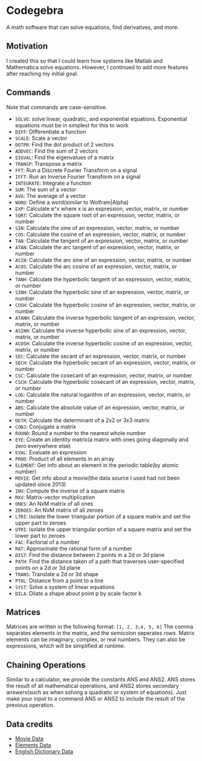 # Codegebra
A math software that can solve equations, find derivatives, and more.
## Motivation
I created this so that I could learn how systems like Matlab and Mathematica solve equations. However, I continued
to add more features after reaching my initial goal.
## Commands
Note that commands are case-sensitive.
 - ```SOLVE```: solve linear, quadratic, and exponential equations. Exponential equations must be in simplest for this to work
 - ```DIFF```: Differentiate a function
 - ```SCALE```: Scale a vector
 - ```DOTPR```: Find the dot product of 2 vectors
 - ```ADDVEC```: Find the sum of 2 vectors
 - ```EIGVAL```: Find the eigenvalues of a matrix
 - ```TRANSP```: Transpose a matrix
 - ```FFT```: Run a Discrete Fourier Transform on a signal
 - ```IFFT```: Run an Inverse Fourier Transform on a signal
 - ```INTEGRATE```: Integrate a function
 - ```SUM```: The sum of a vector
 - ```AVG```: The average of a vector
 - ```WORD```: Define a word(similar to Wolfram|Alpha)
 - ```EXP```: Calculate e^x where x is an expression, vector, matrix, or number
 - ```SQRT```: Calculate the square root of an expression, vector, matrix, or number
 - ```SIN```: Calculate the sine of an expression, vector, matrix, or number
 - ```COS```: Calculate the cosine of an expression, vector, matrix, or number
 - ```TAN```: Calculate the tangent of an expression, vector, matrix, or number
 - ```ATAN```: Calculate the arc tangent of an expression, vector, matrix, or number
 - ```ASIN```: Calculate the arc sine of an expression, vector, matrix, or number
 - ```ACOS```: Calculate the arc cosine of an expression, vector, matrix, or number
 - ```TANH```: Calculate the hyperbolic tangent of an expression, vector, matrix, or number
 - ```SINH```: Calculate the hyperbolic sine of an expression, vector, matrix, or number
 - ```COSH```: Calculate the hyperbolic cosine of an expression, vector, matrix, or number
 - ```ATANH```: Calculate the inverse hyperbolic tangent of an expression, vector, matrix, or number
 - ```ASINH```: Calculate the inverse hyperbolic sine of an expression, vector, matrix, or number
 - ```ACOSH```: Calculate the inverse hyperbolic cosine of an expression, vector, matrix, or number
 - ```SEC```: Calculate the secant of an expression, vector, matrix, or number
 - ```SECH```: Calculate the hyperbolic secant of an expression, vector, matrix, or number
 - ```CSC```: Calculate the cosecant of an expression, vector, matrix, or number
 - ```CSCH```: Calculate the hyperbolic cosecant of an expression, vector, matrix, or number
 - ```LOG```: Calculate the natural logarithm of an expression, vector, matrix, or number
 - ```ABS```: Calculate the absolute value of an expression, vector, matrix, or number
 - ```DETR```: Calculate the determinant of a 2x2 or 3x3 matrix
 - ```CONJ```: Conjugate a  matrix
 - ```ROUND```: Round a number to the nearest whole number
 - ```EYE```: Create an identity matrix(a matrix with ones going diagonally and zero everywhere else)
 - ```EVAL```: Evaluate an expression
 - ```PROD```: Product of all elements in an array
 - ```ELEMENT```: Get info about an element in the periodic table(by atomic number)
 - ```MOVIE```: Get info about a movie(the data source I used had not been updated since 2013)
 - ```INV```: Compute the inverse of a square matrix
 - ```MXV```: Matrix-vector multiplication
 - ```ONES```: An NxM matrix of all ones
 - ```ZEROES```: An NxM matrix of all zeroes
 - ```LTRI```: Isolate the lower triangular portion of a square matrix and set the upper part to zeroes
 - ```UTRI```: Isolate the upper triangular portion of a square matrix and set the lower part to zeroes
 - ```FAC```: Factorial of a number
 - ```RAT```: Approximate the rational form of a number
 - ```DIST```: Find the distance between 2 points in a 2d or 3d plane
 - ```PATH```: Find the distance taken of a path that traverses user-specified points on a 2d or 3d plane
 - ```TRANS```: Translate a 2d or 3d shape
 - ```PTOL```: Distance from a point to a line
 - ```SYST```: Solve a system of linear equations
 - ```DILA```: Dilate a shape about point p by scale factor k
## Matrices
Matrices are written in the following format:
```[1, 2, 3;4, 5, 6]```
The comma separates elements in the matrix, and the semicolon seperates rows. Matrix elements can be imaginary, complex, or real numbers. They can also be expressions, which will be simplified at runtime.
## Chaining Operations
Similar to a calculator, we provide the constants ANS and ANS2. ANS stores the result of all mathematical operations, and ANS2 stores secondary answers(such as when solving a quadratic or system of equations). Just make your input to a command ANS or ANS2 to include the result of the previous operation.
## Data credits
 - [Movie Data](https://github.com/reisanar/datasets/blob/master/HollywoodMovies.csv)
 - [Elements Data](https://gist.github.com/GoodmanSciences/c2dd862cd38f21b0ad36b8f96b4bf1ee)
 - [English Dictionary Data](https://github.com/benjihillard/English-Dictionary-Database)